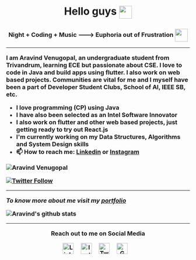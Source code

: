 <H1><p align = "center"><b> Hello guys</b></p</H1> <img src="https://media.giphy.com/media/hvRJCLFzcasrR4ia7z/giphy.gif" width="35px" align="center">

<!--<p align="center" ><img 
 src="https://user-images.githubusercontent.com/22797857/90096298-b90f4b00-dd54-11ea-9a31-00ad53f8ec04.gif" width="40%"/></p>-->
 <H3><p align = "center"><b>Night + Coding + Music ---> Euphoria out of Frustration </b></p</H3>  <img src="https://media3.giphy.com/media/jqkipjwTMxNRgCKzad/giphy.gif?cid=6c09b9527f65be1882d43e9e840eac08f9b82f9306992af9&rid=giphy.gif" width="35px" align="center">

----
I am Aravind Venugopal, an undergraduate student from Trivandrum, learning ECE but passionate about CSE. I love to code in Java and build apps using flutter. I also work on web based projects. Communities are vital for me and I myself have been a part of Developer Student Clubs, School of AI, IEEE SB, etc. 

- I love programming (CP) using Java
- I have also been selected as an Intel Software Innovator
- I also work on flutter and other web based projects, just getting ready to try out React.js
- I'm currently working on my Data Structures, Algorithms and System Design skills
- 📫 How to reach me:  [Linkedin](https://www.linkedin.com/in/aravind1444/) or [Instagram](https://www.instagram.com/in/aravindvenugopal02/)

<p align="left"> <img src="https://komarev.com/ghpvc/?username=Aravind14444" alt="Aravind Venugopal" /> </p>

[![Twitter Follow](https://img.shields.io/twitter/follow/AravindV1444?style=social)](https://twitter.com/AravindV1444)


----

*To know more about me visit my [portfolio](https://aravindvenugopal.in/)*

![Aravind's github stats](https://github-readme-stats.vercel.app/api?username=Aravind1444&show_icons=true&hide=["issues"])


----
<p align="center">Reach out to me on Social Media</p>
<p align="center">
  <a href="https://www.linkedin.com/in/aravind1444/"><img src="https://cdn.jsdelivr.net/npm/simple-icons@v3/icons/linkedin.svg" width="30px" alt="LinkedIn"></a> &nbsp; &nbsp;
  <a href="https://www.instagram.com/aravindvenugopal02/"><img src="https://cdn.jsdelivr.net/npm/simple-icons@v3/icons/instagram.svg" width="30px" alt="Instagram"></a> &nbsp; &nbsp;
  <a href="https://twitter.com/AravindV1444"><img src="https://cdn.jsdelivr.net/npm/simple-icons@v3/icons/twitter.svg" width="30px" alt="Twitter"></a> &nbsp; &nbsp;
  <a href="aravindvenugopal02@gmail.com"><img src="https://cdn.jsdelivr.net/npm/simple-icons@v3/icons/gmail.svg" width="30px" alt="Gmail"></a> &nbsp; &nbsp;
  </p>


